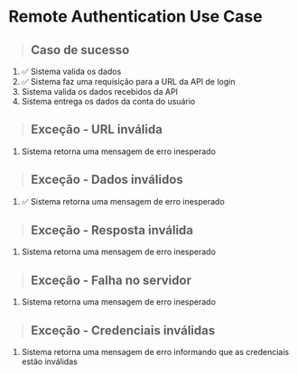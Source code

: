 # Remote Authentication Use Case

> ## Caso de sucesso

1. ✅ Sistema valida os dados
2. ✅ Sistema faz uma requisição para a URL da API de login
3. Sistema valida os dados recebidos da API
4. Sistema entrega os dados da conta do usuário

> ## Exceção - URL inválida

1. Sistema retorna uma mensagem de erro inesperado

> ## Exceção - Dados inválidos

1. ✅ Sistema retorna uma mensagem de erro inesperado

> ## Exceção - Resposta inválida

1. Sistema retorna uma mensagem de erro inesperado

> ## Exceção - Falha no servidor

1. Sistema retorna uma mensagem de erro inesperado

> ## Exceção - Credenciais inválidas

1. Sistema retorna uma mensagem de erro informando que as credenciais estão inválidas
